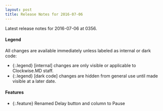 ```yaml
---
layout: post
title: Release Notes for 2016-07-06
---
```


Latest release notes for 2016-07-06 at 0356.

<div class='legend' markdown='1'>

#### Legend

All changes are available immediately unless labeled as internal or dark code:

- {:.legend} [internal] changes are only visible or applicable to Clockwise.MD staff.
- {:.legend} [dark code] changes are hidden from general use until made visible at a later date.

</div>

<div class='features' markdown='1'>

#### Features

- {:.feature} Renamed Delay button and column to Pause

</div>

